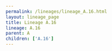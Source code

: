 ```yaml
---
permalink: /lineages/lineage_A.16.html
layout: lineage_page
title: Lineage A.16
lineage: A.16
parent: A
children: ['A.16']
---
```

